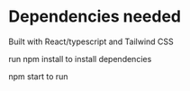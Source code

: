# Dependencies needed

Built with React/typescript and Tailwind CSS

run npm install to install dependencies

npm start to run


